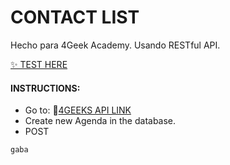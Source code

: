# CONTACT LIST
Hecho para 4Geek Academy.
Usando RESTful API.

[✨ TEST HERE](https://gabasaura.github.io/react-context_contact-list/)

#### INSTRUCTIONS: 
- Go to: 🔗[4GEEKS API LINK](https://playground.4geeks.com/contact/docs)
- Create new Agenda in the database.
- POST
```
gaba
```
